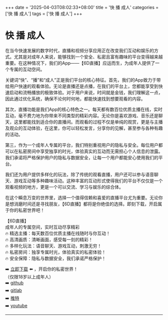+++
date = '2025-04-03T08:02:33+08:00'
title = '快 播 成人'
categories = ['快 播 成人']
tags = ['快 播 成人']
+++

# 快 播 成人

在当今快速发展的数字时代，直播和视频分享应用正在改变我们互动和娱乐的方式。尤其是对成年人来说，能够找到一个安全、私密且富有趣味的平台变得越来越重要。在这种情况下，我们的App——【6D直播】应运而生，为成年人提供了一个专属的互动空间。

关键词“快”、“播”和“成人”正是我们平台的核心特征。首先，我们的App致力于带给用户快速的观看体验。无论是直播还是点播，在我们的平台上，您都能享受到快速启动和流畅播放的极致体验。对于用户来说，时间就是金钱，我们理解这一点，因此通过优化系统，确保不论何时何地，都能快速找到想要观看的内容。

其次，直播功能是我们App的核心特色之一。每天都有数百位优质主播在线，实时互动，毫不费力地为你带来不同类型的精彩内容。无论你是喜欢游戏、音乐还是聊天，这里都能找到适合你的直播间。而观看的过程不仅是单纯的观赏，更是与主播及观众的互动体验，在这里，你可以轻松发言，分享你的见解，甚至参与各种有趣的活动。

第三，作为一个成年人专属的平台，我们特别重视用户的隐私与安全。每位用户都可以在私密房间中享受独享的时光，体验真实的互动而无需担心个人信息的泄露。我们承诺将严格保护用户的隐私与数据安全，让每一个用户都能安心使用我们的平台。

我们还为用户提供多样化的玩法，除了传统的观看直播，用户还可以参与语音聊天、游戏互动等多种趣味活动。这种丰富的互动形式使得我们的平台不仅仅是一个观看视频的地方，更是一个可以交流、学习与娱乐的综合体。

在这个瞬息万变的世界里，选择一个值得信赖和喜爱的直播平台尤为重要。无论你是想消磨时间还是寻找朋友，【6D直播】都将是你绝佳的选择。即刻下载，开启属于你的私密世界吧！

【6D直播】  
成年人的专属空间，实时互动尽享精彩  
🔥 精选主播：每天数百位优质主播在线随时与你互动！  
🔥 高清画质：清晰画面，感受每一刻的精彩！  
🔥 多样化玩法：语音聊天、游戏互动，刺激无穷！  
🔥 私密房间：独享专属时光，体验真实的私密体验！  
🔥 安全保障：隐私与数据安全，我们承诺严格保护！  

➡️ [立即下载](https://down123.s3.ap-east-1.amazonaws.com/down/down.html?channelCode=blog) ⬅️ ，开启你的私密世界！  
（仅限18岁以上成年人）  
➡️ [github](https://aldult-live.github.io/)  
➡️ [gitlab](https://seo-09598d.gitlab.io/)  
➡️ [推特](https://x.com/wegame33)  
➡️ [youtube](https://www.youtube.com/@6Dlive)  

---
